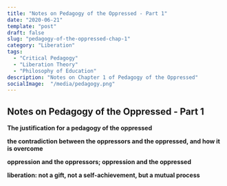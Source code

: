 ```yaml
---
title: "Notes on Pedagogy of the Oppressed - Part 1"
date: "2020-06-21"
template: "post"
draft: false
slug: "pedagogy-of-the-oppressed-chap-1"
category: "Liberation"
tags:
  - "Critical Pedagogy"
  - "Liberation Theory" 
  - "Philosophy of Education"
description: "Notes on Chapter 1 of Pedagogy of the Oppressed"
socialImage:  "/media/pedagogy.png"
---
```


## Notes on Pedagogy of the Oppressed - Part 1

**The justification for a pedagogy of the oppressed**

**the contradiction between the oppressors and the oppressed, and how it is overcome**

**oppression and the oppressors; oppression and the oppressed**

**liberation: not a gift, not a self-achievement, but a mutual process**